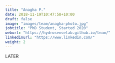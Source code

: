 ```yaml
---
title: "Anagha P."
date: 2018-11-19T10:47:58+10:00
draft: false
image: "images/team/anagha-photo.jpg"
jobtitle: "PhD Student, Started 2020"
weburl: "https://hydrosenselab.github.io/team/"
linkedinurl: "https://www.linkedin.com/"
weight: 2
---
```


LATER
